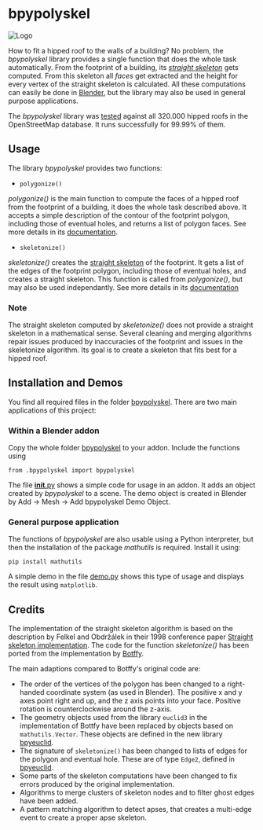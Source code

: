 # bpypolyskel

![Logo](./misc/logo.jpg)

How to fit a hipped roof to the walls of a building? No problem, the _bpypolyskel_ library provides a single function that does the whole task automatically. From the footprint of a building, its [_straight skeleton_](https://en.wikipedia.org/wiki/Straight_skeleton) gets computed. From this skeleton all _faces_ get extracted and the height for every vertex of the straight skeleton is calculated. All these computations can easily be done in [Blender](https://www.blender.org/), but the library may also be used in general purpose applications.

The _bpypolyskel_ library was [tested](https://github.com/prochitecture/bpypolyskel/wiki/Testing) against all 320.000 hipped roofs in the OpenStreetMap database. It runs successfully for 99.99% of them.

## Usage
The library _bpypolyskel_ provides two functions:

- `polygonize()`

_polygonize()_ is the main function to compute the faces of a hipped roof from the footprint of a building, it does the whole task described above. It accepts a simple description of the contour of the footprint polygon, including those of eventual holes, and returns a list of polygon faces. See more details in its [documentation](https://github.com/prochitecture/bpypolyskel/wiki/polygonize).

- `skeletonize()`

_skeletonize()_ creates the [straight skeleton](https://en.wikipedia.org/wiki/Straight_skeleton) of the footprint. It gets a list of the edges of the footprint polygon, including those of eventual holes, and creates a straight skeleton. This function is called from _polygonize()_, but may also be used independantly. See more details in its [documentation](https://github.com/prochitecture/bpypolyskel/wiki/skeletonize)

### Note
The straight skeleton computed by _skeletonize()_ does not provide a straight skeleton in a mathematical sense. Several cleaning and merging algorithms repair issues produced by inaccuracies of the footprint and issues in the skeletonize algorithm. Its goal is to create a skeleton that fits best for a hipped roof. 

## Installation and Demos
You find all required files in the folder [bpypolyskel](./bpypolyskel). There are two main applications of this project:

### Within a Blender addon
Copy the whole folder [bpypolyskel](./bpypolyskel) to your addon. Include the functions using
```
from .bpypolyskel import bpypolyskel
```
The file [__init__.py](./__init__.py) shows a simple code for usage in an addon. It adds an object created by _bpypolyskel_ to a scene. The demo object is created in Blender by Add -> Mesh -> Add bpypolyskel Demo Object.

### General purpose application
The functions of _bpypolyskel_ are also usable using a Python interpreter, but then the installation of the package _mathutils_ is required. Install it using:
```
pip install mathutils
```
A simple demo in the file [demo.py](./demo.py) shows this type of usage and displays the result using  `matplotlib`.

## Credits
The implementation of the straight skeleton algorithm is based on the description by Felkel and Obdržálek in their 1998 conference paper 
[Straight skeleton implementation](http://www.dma.fi.upm.es/personal/mabellanas/tfcs/skeleton/html/documentacion/Straight%20Skeletons%20Implementation.pdf). The code for the function _skeletonize()_ has been ported from the implementation by [Botffy](https://github.com/Botffy/polyskel).

The main adaptions compared to Botffy's original code are:

- The order of the vertices of the polygon has been changed to a right-handed coordinate system (as used in Blender). The positive x and y axes point right and up, and the z axis points into your face. Positive rotation is counterclockwise around the z-axis.
- The geometry objects used from the library `euclid3` in the implementation of Bottfy have been replaced by objects based on `mathutils.Vector`. These objects are defined in the new library [bpyeuclid](./bpypolyskel/bpyeuclid.py).
- The signature of `skeletonize()` has been changed to lists of edges for the polygon and eventual hole. These are of type `Edge2`, defined in [bpyeuclid](./bpypolyskel/bpyeuclid.py). 
- Some parts of the skeleton computations have been changed to fix errors produced by the original implementation.
- Algorithms to merge clusters of skeleton nodes and to filter ghost edges have been added.
- A pattern matching algorithm to detect apses, that creates a multi-edge event to create a proper apse skeleton.
